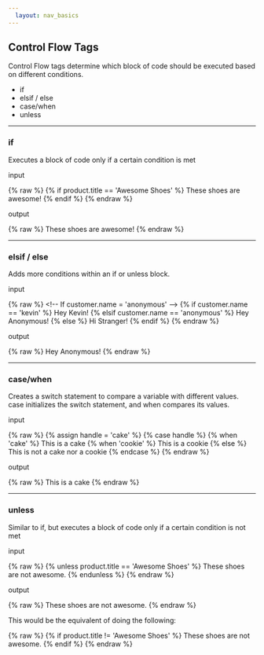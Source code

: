 ```yaml
---
  layout: nav_basics
---
```


## Control Flow Tags

Control Flow tags determine which block of code should be executed based on different conditions.

- if
- elsif \/ else
- case\/when
- unless

---

### if

Executes a block of code only if a certain condition is met

input

{% raw %}
  {% if product.title == 'Awesome Shoes' %}
      These shoes are awesome!
  {% endif %}
{% endraw %}

output

{% raw %}
  These shoes are awesome!
{% endraw %}

---

### elsif / else

Adds more conditions within an if or unless block.

input

{% raw %}
  \<!-- If customer.name = 'anonymous' \-->
  {% if customer.name == 'kevin' %}
    Hey Kevin!
  {% elsif customer.name == 'anonymous' %}
    Hey Anonymous!
  {% else %}
    Hi Stranger!
  {% endif %}
{% endraw %}

output

{% raw %}
  Hey Anonymous!
{% endraw %}

---

### case/when

Creates a switch statement to compare a variable with different values. case initializes the switch statement, and when compares its values.

input

{% raw %}
  {% assign handle = 'cake' %}
  {% case handle %}
    {% when 'cake' %}
       This is a cake
    {% when 'cookie' %}
       This is a cookie
    {% else %}
       This is not a cake nor a cookie
  {% endcase %}
{% endraw %}

output

{% raw %}
  This is a cake
{% endraw %}

---

### unless

Similar to if, but executes a block of code only if a certain condition is not met

input

{% raw %}
  {% unless product.title == 'Awesome Shoes' %}
    These shoes are not awesome.
  {% endunless %}
{% endraw %}

output

{% raw %}
  These shoes are not awesome.
{% endraw %}

This would be the equivalent of doing the following:

{% raw %}
  {% if product.title != 'Awesome Shoes' %}
    These shoes are not awesome.
  {% endif %}
{% endraw %}